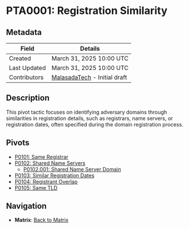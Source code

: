 # PTA0001: Registration Similarity

## Metadata
| Field          | Details                                      |
|----------------|----------------------------------------------|
| Created        | March 31, 2025 10:00 UTC                    |
| Last Updated   | March 31, 2025 10:00 UTC                    |
| Contributors   | [MalasadaTech](../../contributors.md#malasadatech) - Initial draft |

## Description
This pivot tactic focuses on identifying adversary domains through similarities in registration details, such as registrars, name servers, or registration dates, often specified during the domain registration process.

## Pivots
- [P0101: Same Registrar](../../pivots/P0101.md)
- [P0102: Shared Name Servers](../../pivots/P0102.md)
    - [P0102.001: Shared Name Server Domain](../../pivots/P0102.001.md)
- [P0103: Similar Registration Dates](../../pivots/P0103.md)
- [P0104: Registrant Overlap](../../pivots/P0104.md)
- [P0105: Same TLD](../../pivots/P0105.md)

## Navigation
- **Matrix**: [Back to Matrix](../../matrix.md)